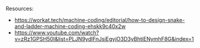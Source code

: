 Resources:

- https://workat.tech/machine-coding/editorial/how-to-design-snake-and-ladder-machine-coding-ehskk9c40x2w
- https://www.youtube.com/watch?v=zRz1GPSH50I&list=PLJN9ydlFnJsiEgyjO3D3yBhtiENymhF8G&index=1
